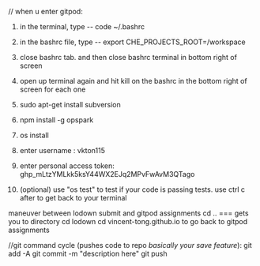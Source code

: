 // when u enter gitpod:

1)  in the terminal, type -- code ~/.bashrc
2) in the bashrc file, type -- export CHE_PROJECTS_ROOT=/workspace
3) close bashrc tab. and then close bashrc terminal in bottom right of screen
4) open up terminal again and hit kill on the bashrc in the bottom right of screen for each one
4) sudo apt-get install subversion
5) npm install -g opspark
6) os install
7) enter username : vkton115
8) enter personal access token: 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

9) (optional) use "os test" to test if your code is passing tests. use ctrl c after to get back to your terminal

maneuver between lodown submit and gitpod assignments
cd .. === gets you to directory
cd lodown
cd vincent-tong.github.io to go back to gitpod assignments


//git command cycle (pushes code to repo *basically your save feature*):
git add -A
git commit -m "description here"
git push
